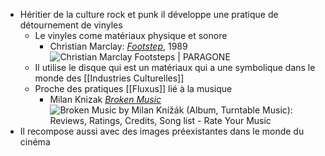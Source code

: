 - Héritier de la culture rock et punk il développe une pratique de détournement de vinyles
	- Le vinyles come matériaux physique et sonore
		- Christian Marclay: [*Footstep*](https://paragone.hypotheses.org/5696/marclay-footsteps-1989), 1989 ![Christian Marclay Footsteps | PARAGONE](https://paragone.hypotheses.org/files/2020/08/Marclay-Footsteps-1989.jpg)
	- Il utilise le disque qui est un matériaux qui a une symbolique dans le monde des [[Industries Culturelles]]
	- Proche des pratiques [[Fluxus]] lié à la musique
		- Milan Knizak [*Broken Music*](https://roskofrenija.blogspot.com/2013/07/milan-knizak-broken-music-1979-1989.html) ![Broken Music by Milan Knížák (Album, Turntable Music): Reviews, Ratings,  Credits, Song list - Rate Your Music](https://e.snmc.io/i/1200/s/b07b164ab96b79ad2195ef3112ac9c44/7752960)
- Il recompose aussi avec des images préexistantes dans le monde du cinéma